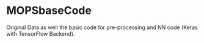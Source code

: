 # MOPSbaseCode
Original Data as well the basic code for pre-processing and NN code (Keras with TensorFlow Backend).
